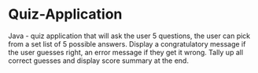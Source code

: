 # Quiz-Application
Java - quiz application that will ask the user 5 questions, the user can pick from a set list of 5 possible answers. Display a congratulatory message if the user guesses right, an error message if they get it wrong. Tally up all correct guesses and display score summary at the end.
